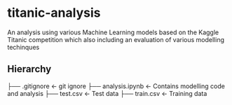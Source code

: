 # titanic-analysis
An analysis using various Machine Learning models based on the Kaggle Titanic competition 
which also including an evaluation of various modelling techinques

Hierarchy 
------------
├── .gitignore       <- git ignore
├── analysis.ipynb   <- Contains modelling code and analysis
├── test.csv         <- Test data
├── train.csv        <- Training data
